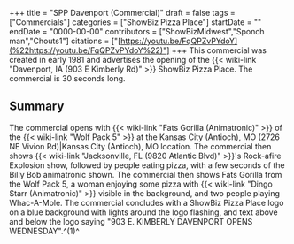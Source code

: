 +++
title = "SPP Davenport (Commercial)"
draft = false
tags = ["Commercials"]
categories = ["ShowBiz Pizza Place"]
startDate = ""
endDate = "0000-00-00"
contributors = ["ShowBizMidwest","Sponch man","Chouts1"]
citations = ["[https://youtu.be/FqQPZvPYdoY](%22https://youtu.be/FqQPZvPYdoY%22)"]
+++
This commercial was created in early 1981 and advertises the opening of the {{< wiki-link "Davenport, IA (903 E Kimberly Rd)" >}} ShowBiz Pizza Place. The commercial is 30 seconds long.

## Summary

The commercial opens with {{< wiki-link "Fats Gorilla (Animatronic)" >}} of the {{< wiki-link "Wolf Pack 5" >}} at the Kansas City (Antioch), MO (2726 NE Vivion Rd)|Kansas City (Antioch), MO location. The commercial then shows {{< wiki-link "Jacksonville, FL (9820 Atlantic Blvd)" >}}'s Rock-afire Explosion show, followed by people eating pizza, with a few seconds of the Billy Bob animatronic shown. The commercial then shows Fats Gorilla from the Wolf Pack 5, a woman enjoying some pizza with {{< wiki-link "Dingo Starr (Animatronic)" >}} visible in the background, and two people playing Whac-A-Mole. The commercial concludes with a ShowBiz Pizza Place logo on a blue background with lights around the logo flashing, and text above and below the logo saying "903 E. KIMBERLY DAVENPORT OPENS WEDNESDAY".^(1)^
